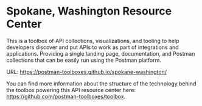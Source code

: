 # Spokane, Washington Resource Center
This is a toolbox of API collections, visualizations, and tooling to help developers discover and put APIs to work as part of integrations and applications. Providing a single landing page, documentation, and Postman collections that can be easily run using the Postman platform.

URL: https://postman-toolboxes.github.io/spokane-washington/

You can find more information about the structure of the technology behind the toolbox powering this API resource center here: https://github.com/postman-toolboxes/toolbox.

